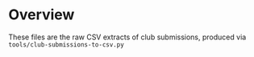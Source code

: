 # Overview

These files are the raw CSV extracts of club submissions, produced via `tools/club-submissions-to-csv.py`